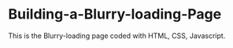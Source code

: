 # Building-a-Blurry-loading-Page

This is the Blurry-loading page coded with HTML, CSS, Javascript.
